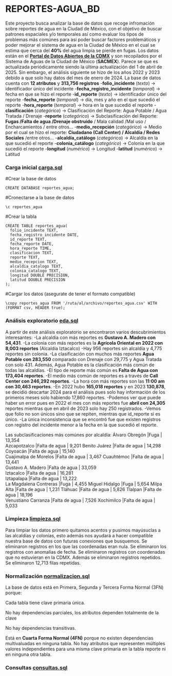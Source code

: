 # REPORTES-AGUA_BD
Este proyecto busca analizar la base de datos que recoge infromación sobre reportes de agua en la Ciudad de México, con el objetivo de buscar patrones espaciales y/o temporales así como evaluar los tipos de problemas más comúnes para así poder buscar factores problemáticos y poder mejorar el sistema de agua en la Ciudad de México en el cual se estima que cerca del **40%** del agua limpia se pierde en fugas.
Los datos están en el **[Portal de Datos Abiertos de la CDMX](https://datos.cdmx.gob.mx/dataset/reportes-de-agua)** y son recopilados por el Sistema de Aguas de la Ciudad de México (**SACMEX**). Parece se que es actualizada periódicamente siendo la última actualización del 1 de abril de 2025. Sin embargo, el análisis siguiente se hizo de los años 2022 y 2023 debido a que solo hay datos del mes de enero de 2024.
La base de datos cuenta con **12 atributos** y **313,756 registros** 
-**folio_incidente** (_texto_)         -> identificador único del incidente 
-**fecha_registro_incidente** (_temporal_) -> fecha en que se hizo el reporte
-**id_reporte** (_texto_)               -> identificador único del reporte
-**fecha_reporte** (_temporal_)         -> día, mes y año en el que sucedió el reporte
-**hora_reporte** (_temporal_)           -> hora en la que sucedió el reporte
-**clasificación** (_categórico_)       -> Clasificación del Reporte: Agua Potable / Agua Tratada / Drenaje
-**reporte** (_categórico_)           -> Subclasificación del Reporte: **Fugas /Falta de agua /Drenaje obstruido** / Mala calidad /Mal uso / Encharcamientos / entre otros...
-**medio_recepción** (_categórico_)   -> Medio por el cual se hizo el reporte: **Ciudadano (Call Center) / Alcaldía / Redes Sociales** /entre otros...
-**alcaldía_catálogo** (_categórico_)   -> Alcaldía en la que sucedió el reporte
-**colonia_catálogo** (_categórico_)   -> Colonia en la que sucedió el reporte
-**longitud** (_numérico_)             -> Longitud
-**latitud** (_numérico_)               -> Latitud

### Carga inicial [carga.sql]()
#Crear la base de datos
  ```
  CREATE DATABASE reportes_agua;
  ```
#Cronectarse a la base de datos
  ```
  \c reportes_agua
  ```
#Crear la tabla
  ```
  CREATE TABLE reportes_agua(
    folio_incidente TEXT,
    fecha_registro_incidente DATE,
    id_reporte TEXT,
    fecha_reporte DATE,
    hora_reporte TIME,
    clasificacion TEXT,
    reporte TEXT,
    medio_recepcion TEXT,
    alcaldia_catalogo TEXT,
    colonia_catalogo TEXT,
    longitud DOUBLE PRECISION,
    latitud DOUBLE PRECISION
  );
  ```
#Cargar los datos (asegurate de tener el formato compatible)
  ```
  \copy reportes_agua FROM '/ruta/al/archivo/reportes_agua.csv' WITH (FORMAT csv, HEADER true);
  ```
### Análisis exploratorio [eda.sql]()
A partir de este análisis exploratorio se encontraron varios descubrimientos interesantes:
-La alcaldía con más reportes es **Gustavo A. Madero con 54,431**.
-La colonia con más reportes es la **Agrícola Oriental en 2022 con 8,003 reportes** (Alcaldía Iztacalco)
-Hay 956 reportes sin alcaldía y 4,775 reportes sin colonia.
-La clasificación con muchos más reportes **Agua Potable con 283,550** comparado con Drenaje con 29,775 y Agua Tratada con solo 431. Además, Agua Potable es la clasificación más común de todas las alcaldías.
-El tipo de reporte más común es **Falta de Agua con 173,404 reportes**.
-El medio más común de reportes es a través de **Call Center con 246,292 reportes**.
-La hora con más reportes son las **11:00 am con 30,463 reportes**.
-En 2022 hubo **165,018 reportes** y en 2023 **130,878**, se decidió descartar 2024 para el análisis pues solo hay información de los primeros meses solo habiendo 17,860 reportes.
-Podemos ver que puede haber un error pues en 2022 el mes con más reportes fue **abril con 24,305** reportes mientras que en abril de 2023 solo hay 250 registrados.
-Vemos que folio no son únicos sino que se repiten, mientras que id_reporte si es único.
-La única inconsistencia que se encontró fue que existen registros con registro del incidente menor a la fecha en la que sucedió el reporte.

Las subclasificaciones más comúnes por alcaldía:
Álvaro Obregón	|Fuga |	13,354	
Azcapotzalco	|Falta de agua	| 9,201	
Benito Juárez	|Falta de agua	| 14,298	
Coyoacán	|Falta de agua	| 15,140	
Cuajimalpa de Morelos	|Falta de agua	| 3,467	
Cuauhtémoc	|Falta de agua	| 13,441	
Gustavo A. Madero	|Falta de agua	| 33,059	
Iztacalco	|Falta de agua	| 16,281	
Iztapalapa	|Falta de agua	| 13,222	
La Magdalena Contreras	|Fuga	| 4,455	
Miguel Hidalgo	|Fuga	| 5,654	
Milpa Alta	|Falta de agua	| 1,231	
Tláhuac	|Falta de agua	| 5,826	
Tlalpan	|Falta de agua |	18,196	
Venustiano Carranza	|Falta de agua	| 7,526	
Xochimilco	|Falta de agua	| 5,033	

### Limpieza [limpieza.sql]()
Para limpiar los datos primero quitamos acentos y pusimos mayúsuclas a las alcaldías y colonias, esto además nos ayudará a hacer compatible nuestra base de datos con futuras conexiones que busquemos.
Se eliminaron registros en los que las coordenadas eran nula.
Se eliminaron los registros con anomalías de fecha.
Se eliminaron registros con coordenadas que no estuvieran en la CDMX.
Además se eliminaron registros repetidos.
Se eliminaron 12,713 filas repetidas.

### Normalización [normalizacion.sql]()

La base de datos está en Primera, Segunda y Tercera Forma Normal (3FN) porque:

Cada tabla tiene clave primaria única.

No hay dependencias parciales, los atributos dependen totalmente de la clave

No hay dependencias transitivas.

Está en **Cuarta Forma Normal (4FN)** porque no existen dependencias multivaluadas en ninguna tabla. No hay atributos que representen múltiples valores independientes para una misma clave primaria en la tabla reporte ni en ninguna otra tabla.


### Consultas [consultas.sql]()

